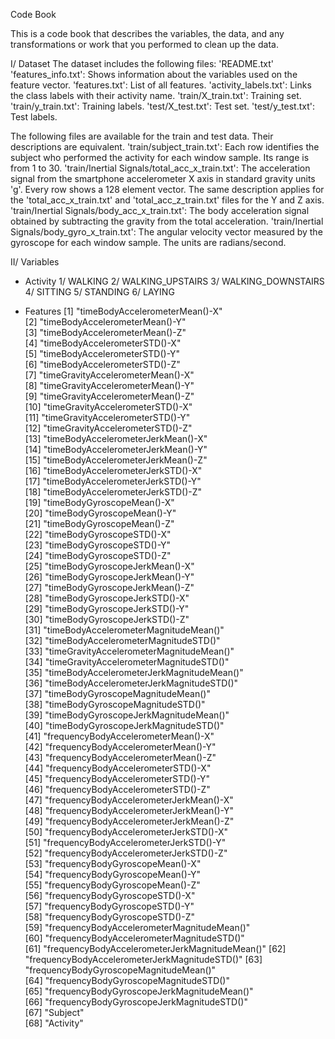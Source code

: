 Code Book

This is a code book that describes the variables, the data, and any transformations or work that you performed to clean up the data.

I/ Dataset
The dataset includes the following files:
    'README.txt'
    'features_info.txt': Shows information about the variables used on the feature vector.
    'features.txt': List of all features.
    'activity_labels.txt': Links the class labels with their activity name.
    'train/X_train.txt': Training set.
    'train/y_train.txt': Training labels.
    'test/X_test.txt': Test set.
    'test/y_test.txt': Test labels.

The following files are available for the train and test data. Their descriptions are equivalent.
    'train/subject_train.txt': Each row identifies the subject who performed the activity for each window sample. Its range is from 1 to 30.
    'train/Inertial Signals/total_acc_x_train.txt': The acceleration signal from the smartphone accelerometer X axis in standard gravity units 'g'. Every row shows a 128 element vector. The same description applies for the 'total_acc_x_train.txt' and 'total_acc_z_train.txt' files for the Y and Z axis.
    'train/Inertial Signals/body_acc_x_train.txt': The body acceleration signal obtained by subtracting the gravity from the total acceleration.
    'train/Inertial Signals/body_gyro_x_train.txt': The angular velocity vector measured by the gyroscope for each window sample. The units are radians/second.

II/ Variables

  * Activity
  1/ WALKING
  2/ WALKING_UPSTAIRS
  3/ WALKING_DOWNSTAIRS
  4/ SITTING
  5/ STANDING
  6/ LAYING

  * Features
  [1] "timeBodyAccelerometerMean()-X"                
 [2] "timeBodyAccelerometerMean()-Y"                
 [3] "timeBodyAccelerometerMean()-Z"                
 [4] "timeBodyAccelerometerSTD()-X"                 
 [5] "timeBodyAccelerometerSTD()-Y"                 
 [6] "timeBodyAccelerometerSTD()-Z"                 
 [7] "timeGravityAccelerometerMean()-X"             
 [8] "timeGravityAccelerometerMean()-Y"             
 [9] "timeGravityAccelerometerMean()-Z"             
[10] "timeGravityAccelerometerSTD()-X"              
[11] "timeGravityAccelerometerSTD()-Y"              
[12] "timeGravityAccelerometerSTD()-Z"              
[13] "timeBodyAccelerometerJerkMean()-X"            
[14] "timeBodyAccelerometerJerkMean()-Y"            
[15] "timeBodyAccelerometerJerkMean()-Z"            
[16] "timeBodyAccelerometerJerkSTD()-X"             
[17] "timeBodyAccelerometerJerkSTD()-Y"             
[18] "timeBodyAccelerometerJerkSTD()-Z"             
[19] "timeBodyGyroscopeMean()-X"                    
[20] "timeBodyGyroscopeMean()-Y"                    
[21] "timeBodyGyroscopeMean()-Z"                    
[22] "timeBodyGyroscopeSTD()-X"                     
[23] "timeBodyGyroscopeSTD()-Y"                     
[24] "timeBodyGyroscopeSTD()-Z"                     
[25] "timeBodyGyroscopeJerkMean()-X"                
[26] "timeBodyGyroscopeJerkMean()-Y"                
[27] "timeBodyGyroscopeJerkMean()-Z"                
[28] "timeBodyGyroscopeJerkSTD()-X"                 
[29] "timeBodyGyroscopeJerkSTD()-Y"                 
[30] "timeBodyGyroscopeJerkSTD()-Z"                 
[31] "timeBodyAccelerometerMagnitudeMean()"         
[32] "timeBodyAccelerometerMagnitudeSTD()"          
[33] "timeGravityAccelerometerMagnitudeMean()"      
[34] "timeGravityAccelerometerMagnitudeSTD()"       
[35] "timeBodyAccelerometerJerkMagnitudeMean()"     
[36] "timeBodyAccelerometerJerkMagnitudeSTD()"      
[37] "timeBodyGyroscopeMagnitudeMean()"             
[38] "timeBodyGyroscopeMagnitudeSTD()"              
[39] "timeBodyGyroscopeJerkMagnitudeMean()"         
[40] "timeBodyGyroscopeJerkMagnitudeSTD()"          
[41] "frequencyBodyAccelerometerMean()-X"           
[42] "frequencyBodyAccelerometerMean()-Y"           
[43] "frequencyBodyAccelerometerMean()-Z"           
[44] "frequencyBodyAccelerometerSTD()-X"            
[45] "frequencyBodyAccelerometerSTD()-Y"            
[46] "frequencyBodyAccelerometerSTD()-Z"            
[47] "frequencyBodyAccelerometerJerkMean()-X"       
[48] "frequencyBodyAccelerometerJerkMean()-Y"       
[49] "frequencyBodyAccelerometerJerkMean()-Z"       
[50] "frequencyBodyAccelerometerJerkSTD()-X"        
[51] "frequencyBodyAccelerometerJerkSTD()-Y"        
[52] "frequencyBodyAccelerometerJerkSTD()-Z"        
[53] "frequencyBodyGyroscopeMean()-X"               
[54] "frequencyBodyGyroscopeMean()-Y"               
[55] "frequencyBodyGyroscopeMean()-Z"               
[56] "frequencyBodyGyroscopeSTD()-X"                
[57] "frequencyBodyGyroscopeSTD()-Y"                
[58] "frequencyBodyGyroscopeSTD()-Z"                
[59] "frequencyBodyAccelerometerMagnitudeMean()"    
[60] "frequencyBodyAccelerometerMagnitudeSTD()"     
[61] "frequencyBodyAccelerometerJerkMagnitudeMean()"
[62] "frequencyBodyAccelerometerJerkMagnitudeSTD()" 
[63] "frequencyBodyGyroscopeMagnitudeMean()"        
[64] "frequencyBodyGyroscopeMagnitudeSTD()"         
[65] "frequencyBodyGyroscopeJerkMagnitudeMean()"    
[66] "frequencyBodyGyroscopeJerkMagnitudeSTD()"     
[67] "Subject"                                      
[68] "Activity"
